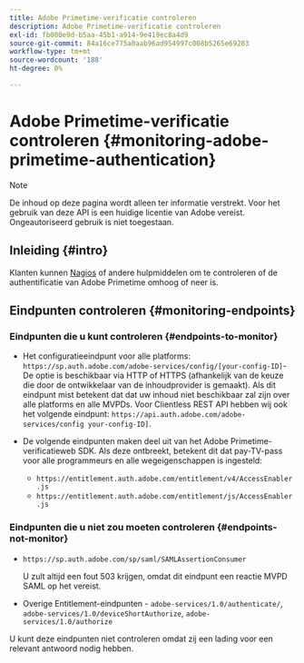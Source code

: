 ```yaml
---
title: Adobe Primetime-verificatie controleren
description: Adobe Primetime-verificatie controleren
exl-id: fb000e9d-b5aa-45b1-a914-9e419ec8a4d9
source-git-commit: 84a16ce775a0aab96ad954997c008b5265e69283
workflow-type: tm+mt
source-wordcount: '188'
ht-degree: 0%

---
```


# Adobe Primetime-verificatie controleren {#monitoring-adobe-primetime-authentication}

>[!NOTE]
>
>De inhoud op deze pagina wordt alleen ter informatie verstrekt. Voor het gebruik van deze API is een huidige licentie van Adobe vereist. Ongeautoriseerd gebruik is niet toegestaan.

## Inleiding {#intro}

Klanten kunnen [Nagios](http://www.nagios.org) of andere hulpmiddelen om te controleren of de authentificatie van Adobe Primetime omhoog of neer is.

## Eindpunten controleren {#monitoring-endpoints}

### Eindpunten die u kunt controleren {#endpoints-to-monitor}

* Het configuratieeindpunt voor alle platforms: `https://sp.auth.adobe.com/adobe-services/config/[your-config-ID]`- De optie is beschikbaar via HTTP of HTTPS (afhankelijk van de keuze die door de ontwikkelaar van de inhoudprovider is gemaakt). Als dit eindpunt mist betekent dat dat uw inhoud niet beschikbaar zal zijn over alle platforms en alle MVPDs. Voor Clientless REST API hebben wij ook het volgende eindpunt:  `https://api.auth.adobe.com/adobe-services/config your-config-ID]`.

* De volgende eindpunten maken deel uit van het Adobe Primetime-verificatieweb SDK.  Als deze ontbreekt, betekent dit dat pay-TV-pass voor alle programmeurs en alle wegeigenschappen is ingesteld:

   * `https://entitlement.auth.adobe.com/entitlement/v4/AccessEnabler.js`
   * `https://entitlement.auth.adobe.com/entitlement/js/AccessEnabler.js`


### Eindpunten die u niet zou moeten controleren {#endpoints-not-monitor}

* `https://sp.auth.adobe.com/sp/saml/SAMLAssertionConsumer`

  U zult altijd een fout 503 krijgen, omdat dit eindpunt een reactie MVPD SAML op het vereist.

* Overige Entitlement-eindpunten - `adobe-services/1.0/authenticate/`, `adobe-services/1.0/deviceShortAuthorize`, `adobe-services/1.0/authorize`

U kunt deze eindpunten niet controleren omdat zij een lading voor een relevant antwoord nodig hebben.
